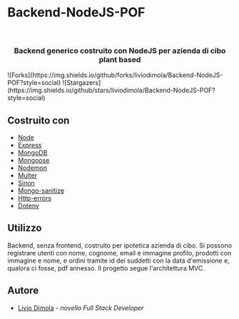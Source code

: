 # Backend-NodeJS-POF
<br/>
<p align="center">
  <h3 align="center">Backend generico costruito con NodeJS per azienda di cibo plant based</h3>
</p>
![Forks](https://img.shields.io/github/forks/liviodimola/Backend-NodeJS-POF?style=social) ![Stargazers](https://img.shields.io/github/stars/liviodimola/Backend-NodeJS-POF?style=social) 

## Costruito con
* [Node](https://nodejs.org/it)
* [Express](https://expressjs.com/it/)
* [MongoDB](https://www.mongodb.com/it-it)
* [Mongoose](https://mongoosejs.com/)
* [Nodemon](https://nodemon.io/)
* [Multer](https://www.npmjs.com/package/multer)
* [Sinon](https://www.npmjs.com/package/dotenv)
* [Mongo-sanitize](https://www.npmjs.com/package/mongo-sanitize)
* [Http-errors](https://www.npmjs.com/package/http-errors/v/1.6.)
* [Dotenv](https://www.npmjs.com/package/dotenv)
## Utilizzo
Backend, senza frontend, costruito per ipotetica azienda di cibo.
Si possono registrare utenti con nome, cognome, email e immagine profilo, prodotti con immagine e nome, e ordini tramite id dei suddetti con la data d'emissione e, qualora ci fosse, pdf annesso.
Il progetto segue l'architettura MVC.
## Autore
* [Livio Dimola](https://github.com/liviodimola) - *novello Full Stack Developer*
